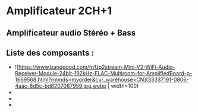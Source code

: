 # Amplificateur 2CH+1
## Amplificateur audio Stéréo + Bass

## Liste des composants :
* ![https://www.banggood.com/fr/Up2stream-Mini-V2-WiFi-Audio-Receiver-Module-24bit-192kHz-FLAC-Multiroom-for-AmplifiedBoard-p-1669568.html?rmmds=myorder&cur_warehouse=CN](33337191-0806-4aac-8d5c-bd8207067959.jpg.webp | width=100)
* <a href="https://www.banggood.com/fr/TPA3116-2_1-DC-12V-24V-50W+50W+100W-HIFI-Digital-Audio-Amplifier-Board-p-1303084.html?rmmds=detail-topright-recommendation&cur_warehouse=CN"><img src="" /></a>
* <a href="https://www.banggood.com/fr/AC-110-220V-To-DC-5V-2A-10W-Driver-Switch-Power-Supply-Transformer-For-LED-Strip-Light-p-1094518.html?rmmds=myorder&cur_warehouse=CN"><img src="" /></a>
* <a href="https://www.banggood.com/fr/UM-U120S-AC-to-DC-5V-or-12V24V-15A-or-10A-or-5A-120W-Switching-Power-Supply-Module-AC-to-DC-Converter-120W-Regulated-Power-Supply-p-1758462.html?rmmds=myorder&cur_warehouse=CN&ID=49552"><img src="" /></a>
